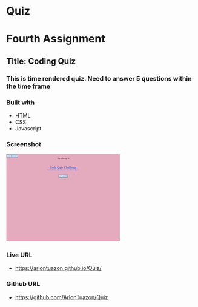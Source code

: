 # Quiz

# Fourth Assignment

## Title:  Coding Quiz
### This is time rendered quiz. Need to answer 5 questions within the time frame

### Built with
  * HTML
  * CSS
  * Javascript

### Screenshot
<img src ="./assets/images/Quiz.png" alt="Coding Quiz Screenshot" width="300"/>

### Live URL
 * https://arlontuazon.github.io/Quiz/

### Github URL
 *  https://github.com/ArlonTuazon/Quiz




